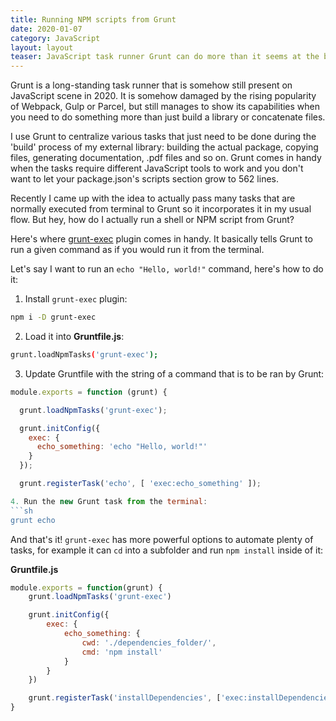 ```yaml
---
title: Running NPM scripts from Grunt
date: 2020-01-07
category: JavaScript
layout: layout
teaser: JavaScript task runner Grunt can do more than it seems at the beginning - thanks to the amazing plugins.
---
```


Grunt is a long-standing task runner that is somehow still present on JavaScript scene in 2020. It is somehow damaged by the rising popularity of Webpack, Gulp or Parcel, but still manages to show its capabilities when you need to do something more than just build a library or concatenate files.

I use Grunt to centralize various tasks that just need to be done during the 'build' process of my external library: building the actual package, copying files, generating documentation, .pdf files and so on. Grunt comes in handy when the tasks require different JavaScript tools to work and you don't want to let your package.json's scripts section grow to 562 lines.

Recently I came up with the idea to actually pass many tasks that are normally executed from terminal to Grunt so it incorporates it in my usual flow. But hey, how do I actually run a shell or NPM script from Grunt?

Here's where [grunt-exec](https://www.npmjs.com/package/grunt-exec) plugin comes in handy. It basically tells Grunt to run a given command as if you would run it from the terminal.

Let's say I want to run an `echo "Hello, world!"` command, here's how to do it:

1. Install `grunt-exec` plugin:

```sh
npm i -D grunt-exec
```

2. Load it into **Gruntfile.js**:

```sh
grunt.loadNpmTasks('grunt-exec');
```

3. Update Gruntfile with the string of a command that is to be ran by Grunt:

````JavaScript
module.exports = function (grunt) {

  grunt.loadNpmTasks('grunt-exec');

  grunt.initConfig({
	exec: {
	  echo_something: 'echo "Hello, world!"'
	}
  });

  grunt.registerTask('echo', [ 'exec:echo_something' ]);

4. Run the new Grunt task from the terminal:
```sh
grunt echo
````

And that's it! `grunt-exec` has more powerful options to automate plenty of tasks, for example it can `cd` into a subfolder and run `npm install` inside of it:

**Gruntfile.js**

```javascript
module.exports = function(grunt) {
    grunt.loadNpmTasks('grunt-exec')

    grunt.initConfig({
        exec: {
            echo_something: {
                cwd: './dependencies_folder/',
                cmd: 'npm install'
            }
        }
    })

    grunt.registerTask('installDependencies', ['exec:installDependencies'])
}
```
